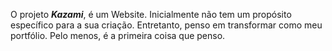 O projeto ***Kazami***, é um Website.
Inicialmente não tem um propósito específico para a sua criação. Entretanto, penso em transformar como meu portfólio. Pelo menos, é a primeira coisa que penso.
